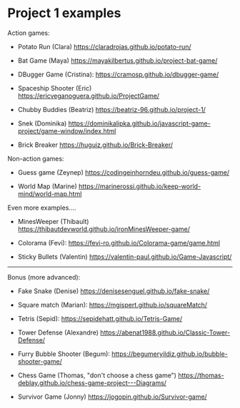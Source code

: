 
# Project 1 examples


Action games:

- Potato Run (Clara)
  https://claradrojas.github.io/potato-run/


- Bat Game (Maya)
  https://mayakilbertus.github.io/project-bat-game/


- DBugger Game (Cristina):
  https://cramosp.github.io/dbugger-game/
  <!-- Shoot with spacebar -->

- Spaceship Shooter (Eric)
  https://ericveganoguera.github.io/ProjectGame/


- Chubby Buddies (Beatriz)
  https://beatriz-96.github.io/project-1/
  <!-- Note: play with keys "1" and "2" -->
  <!-- Similar: "stacky-bird" -->


- Snek (Dominika)
  https://dominikalipka.github.io/javascript-game-project/game-window/index.html

- Brick Breaker
  https://huguiz.github.io/Brick-Breaker/



Non-action games:

- Guess game (Zeynep)
  https://codingeinhorndeu.github.io/guess-game/


- World Map (Marine)
  https://marinerossi.github.io/keep-world-mind/world-map.html



Even more examples....

- MinesWeeper (Thibault)
  https://thibautdevworld.github.io/ironMinesWeeper-game/

- Colorama (Fevi):
  https://fevi-ro.github.io/Colorama-game/game.html

- Sticky Bullets (Valentin)
  https://valentin-paul.github.io/Game-Javascript/



---


Bonus (more advanced):

- Fake Snake (Denise)
  https://denisesenguel.github.io/fake-snake/

- Square match (Marian):
  https://mgispert.github.io/squareMatch/


- Tetris (Sepid):
  https://sepidehatt.github.io/Tetris-Game/


- Tower Defense (Alexandre)
  https://abenat1988.github.io/Classic-Tower-Defense/

- Furry Bubble Shooter (Begum):
  https://begumeryildiz.github.io/bubble-shooter-game/


- Chess Game (Thomas, "don't choose a chess game")
  https://thomas-deblay.github.io/chess-game-project---Diagrams/

- Survivor Game (Jonny)
  https://jogopin.github.io/Survivor-game/


  